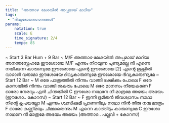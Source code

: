 ```yaml
---
title: "അത്താഴ മേശയിൽ അപ്പമായ് മാറിയ"
tags:
 - "ദിവ്യഭോജനഗാനങ്ങൾ"
params:
    notation: true
    scale: E
    time_signature: 2/4
    tempo: 85
---
```


~ Start 3 Bar Hum + 9 Bar ~
M/F
അത്താഴ മേശയിൽ അപ്പമായ് മാറിയ
അനന്തസ്നേഹമേ ഈശോയേ
M/F
എന്നും നിറയുന്ന പുണ്യമല്ലേ നീ
എന്നെ നയിക്കുന്ന കാരുണ്യമേ
ഈശോയേ എന്റെ ഈശോയേ [2]
എന്റെ ഉള്ളിൽ വാഴാൻ വരുമോ
ഈശോയേ ദിവ്യകാരുണ്യമേ
ഈശോയേ ദിവ്യകാരുണ്യമേ
~ Start 12 Bar ~
M
ഒരേ പാത്രത്തിൽ നിന്നും
വാങ്ങി ഭക്ഷിക്കും പോലെ 
F
ഒരേ കാസയിൽ നിന്നും
വാങ്ങി നുകരും പോലെ 
M
ഒരേ മാനസം
നീയേകണേ 
F
ഓരോ നേരവും
എൻ ചിന്തയിൽ
C
ഈശോ നാഥനേ നീ മാത്രമേ
അഭയം അഭയം
(ഈശോ.. കോറസ്)
~ Start 12 Bar ~
F
ഇന്നീ ഭൂമിതൻ ജീവശ്വാസം
നാഥാ നിൻ്റെ കൃപയല്ലോ
M
എന്നും ശ്വസിക്കുമീ പ്രാണനിലും നാഥാ
നിൻ തിരു നന്മ മാത്രം
F
ഓരോ കണ്ണിമയും
ചിമ്മാതെന്നും
M
എന്നെ കാത്തിടും
കാരുണ്യമേ
C
ഈശോ നാഥനേ നീ മാത്രമേ
അഭയം അഭയം
(അത്താഴ.. പല്ലവി + കോറസ്)
